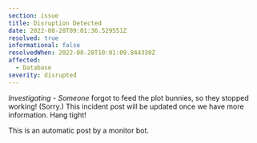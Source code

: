 ```yaml
---
section: issue
title: Disruption Detected
date: 2022-08-28T09:01:36.529551Z
resolved: true
informational: false
resolvedWhen: 2022-08-28T10:01:09.844330Z
affected:
  - Database
severity: disrupted
---
```

*Investigating* - _Someone_ forgot to feed the plot bunnies, so they stopped working! (Sorry.) This incident post will be updated once we have more information. Hang tight!

This is an automatic post by a monitor bot.
        